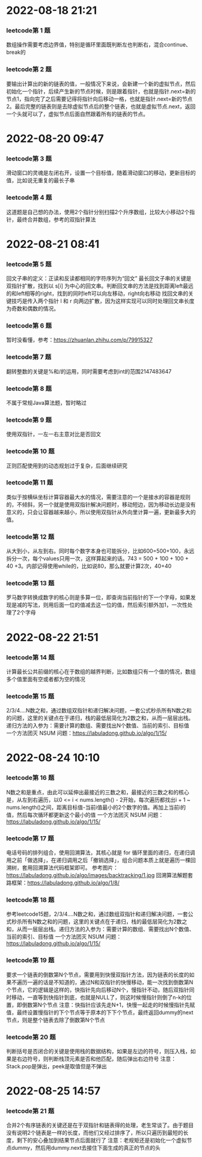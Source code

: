 # 2022-08-18 21:21

### leetcode第 1 题
数组操作需要考虑边界值，特别是循环里面既判断左也判断右，混合continue、break的

### leetcode第 2 题
要输出计算出的新的链表的值，一般情况下来说，会新建一个新的虚拟节点，然后初始化一个指针，后续产生新的节点时候，则是跟着指针，也就是指针.next=新的节点1，指向完了之后需要记得将指针向后移动一格，也就是指针.next=新的节点2。最后完整的链表则是去除虚拟节点后的整个链表，也就是虚拟节点.next，返回一个头就可以了，虚拟节点后面自然跟着所有的链表的节点。

# 2022-08-20 09:47
### leetcode第 3 题
滑动窗口的灵魂是左闭右开，设置一个目标值，随着滑动窗口的移动，更新目标的值，比如说无重复的最长子串

### leetcode第 4 题
这道题是自己想的办法，使用2个指针分别扫描2个升序数组，比较大小移动2个指针，最终合并数组，参考的双指针算法

# 2022-08-21 08:41
### leetcode第 5 题
回文子串的定义：正读和反读都相同的字符序列为“回文”
最长回文子串的关键是双指针扩散，找到以 s[i] 为中心的回文串。判断回文串的方法是找到距离left最远的和left相等的right，找到的同时left可以向左移动，right向右移动
找回文串的关键技巧是传入两个指针 l 和 r 向两边扩散，因为这样实现可以同时处理回文串长度为奇数和偶数的情况。

### leetcode第 6 题
暂时没看懂，参考：https://zhuanlan.zhihu.com/p/79915327

### leetcode第 7 题
翻转整数的关键是%和/的运用，同时需要考虑到int的范围2147483647

### leetcode第 8 题
不属于常规Java算法题，暂时略过

### leetcode第 9 题
使用双指针，一左一右主意对比是否回文

### leetcode第 10 题
正则匹配使用到的动态规划过于复杂，后面继续研究

### leetcode第 11 题
类似于按横纵坐标计算容器最大水的情况，需要注意的一个是接水的容器是规则的，不倾斜，另一个就是使用双指针解决问题时，移动短边，因为移动长边是没有意义的，只会让容器越来越小，所以使用双指针从外向里计算一遍，更新最多大的值。

### leetcode第 12 题
从大到小，从左到右。同时每个数字本身也可能拆分，比如600=500+100，永远拆分一次，每个values只用一次，这样算起来的话。743 = 500 + 100 + 100 + 40 +3。内部记得使用while的，比如说80，那么就要计算2次，40+40

### leetcode第 13 题
罗马数字转换成数字的核心则是多算一位，即查询当前指针的下一个字母，如果发现是减的写法，则用后面一位的值减去这一位的值，然后索引额外加1，一次性处理了2个字母

# 2022-08-22 21:51
### leetcode第 14 题
计算最长公共前缀的核心在于数组的越界判断，比如数组只有一个值的情况，数组多个值里面有空或者都为空的情况

### leetcode第 15 题
2/3/4....N数之和，通过数组双指针和递归解决问题，一套公式秒杀所有N数之和的问题，这里的关键点在于递归，栈的最低层简化为2数之和，从而一层层出栈。递归方法的入参为：需要计算的数组、需要找出N个数值、当前的索引、目标值
一个方法团灭 NSUM 问题：https://labuladong.github.io/algo/1/15/

# 2022-08-24 10:10
### leetcode第 16 题
N数之和是重点，由此可以延伸出最接近的三数之和，最接近的三数之和的核心是，从左到右遍历，以0 <= i < nums.length() - 2开始，每次遍历都找出i + 1 ~ nums.length()之间，距离目标值-当前i值最小的2个数字的值。再加上当前i的值，然后每次循环都更新这个最小的值
一个方法团灭 NSUM 问题：https://labuladong.github.io/algo/1/15/

### leetcode第 17 题
电话号码的排列组合，使用回溯算法，其核心就是 for 循环里面的递归，在递归调用之前「做选择」，在递归调用之后「撤销选择」，组合问题本质上就是遍历一棵回溯树，套用回溯算法代码框架即可。
参考图片：https://labuladong.github.io/algo/images/backtracking/1.jpg
回溯算法解题套路框架：https://labuladong.github.io/algo/1/8/

### leetcode第 18 题
参考leetcode15题，2/3/4....N数之和，通过数组双指针和递归解决问题，一套公式秒杀所有N数之和的问题，这里的关键点在于递归，栈的最低层简化为2数之和，从而一层层出栈。递归方法的入参为：需要计算的数组、需要找出N个数值、当前的索引、目标值
一个方法团灭 NSUM 问题：https://labuladong.github.io/algo/1/15/

### leetcode第 19 题
要求一个链表的倒数第N个节点，需要用到快慢双指针方法，因为链表的长度的如果不遍历一遍的话是不知道的，通过N和双指针的快慢移动，能一次找到倒数第N个节点，它的逻辑是这样的，快指针先向后移动N个，慢指针不动，随后双指针同时移动，一直等到快指针到底，也就是NULL了，则这时候慢指针则倒了n-k的位置，即倒数第N个节点
注意：快指针应该先走N+1，快慢一起走的时候慢指针先赋值，最终设置慢指针的下个节点等于原本的下下个节点，最终返回dummy的next节点，则是整个链表去除了倒数第N个节点

### leetcode第 20 题
判断括号是否闭合的关键是使用栈的数据结构，如果是左边的符号，则压入栈，如果是右边符号，则判断栈顶元素是否和他匹配，随后弹出右边符号
注意：Stack.pop是弹出，peek是取值但是不弹出

# 2022-08-25 14:57
### leetcode第 21 题
合并2个有序链表的关键还是在于双指针和链表得的处理，老生常谈了。由于题目没有说明2个链表是一样的长度，而他们又经过排序了，所以只遍历到最短的长度，剩下的安心叠加到结果节点后面就行了
注意：老规矩还是初始化一个虚拟节点dummy，然后用dummy.next去接住下面生成的真正的节点的头